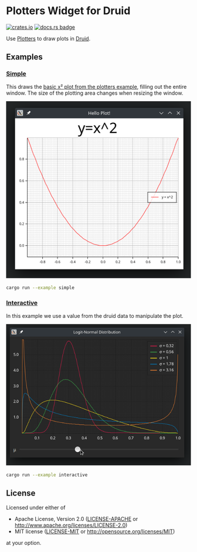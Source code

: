 # Plotters Widget for Druid

[![crates.io](https://img.shields.io/crates/v/plotters-druid.svg?logo=rust)](https://crates.io/crates/plotters-druid)
[![docs.rs badge](https://docs.rs/plotters-druid/badge.svg)](https://docs.rs/plotters-druid)

Use [Plotters](https://crates.io/crates/plotters) to draw plots in [Druid](https://crates.io/crates/druid).

## Examples

### [Simple](https://github.com/Pascal-So/plotters-druid/blob/main/examples/simple.rs)

This draws the [basic x² plot from the plotters example](https://docs.rs/plotters/0.3.1/plotters/#quick-start), filling out the entire window. The size of the plotting area changes when resizing the window.

![Simple example](https://raw.githubusercontent.com/Pascal-So/plotters-druid/main/examples/plotters-druid-simple-example.png)

```bash
cargo run --example simple
```

### [Interactive](https://github.com/Pascal-So/plotters-druid/blob/main/examples/interactive.rs)

In this example we use a value from the druid data to manipulate the plot.

![Interactive example](https://raw.githubusercontent.com/Pascal-So/plotters-druid/main/examples/plotters-druid-interactive-example.gif)

```bash
cargo run --example interactive
```

## License

Licensed under either of

 * Apache License, Version 2.0 ([LICENSE-APACHE](LICENSE-APACHE) or http://www.apache.org/licenses/LICENSE-2.0)
 * MIT license ([LICENSE-MIT](LICENSE-MIT) or http://opensource.org/licenses/MIT)

at your option.
